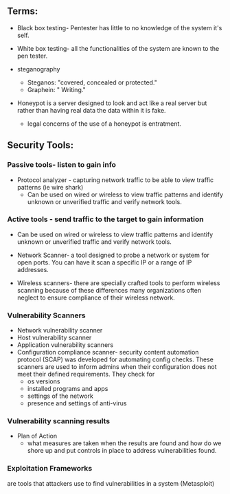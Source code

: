 ## Terms:

* Black box testing- Pentester has little to no knowledge of the system it's self. 

* White box testing- all the functionalities of the system are known to the pen tester. 

* steganography 
    - Steganos: "covered, concealed or protected."
    - Graphein: " Writing." 

* Honeypot is a server designed to look and act like a real server but rather than having real data the data within it is fake.
	- legal concerns of the use of a honeypot is entratment.
    

## Security Tools: 

###  Passive tools- listen to gain info
* Protocol analyzer - capturing network traffic to be able to view traffic patterns (ie wire shark)
    - Can be used on wired or wireless to view traffic patterns and identify unknown or unverified traffic and verify network tools. 

### Active tools - send traffic to the target to gain information 

 - Can be used on wired or wireless to view traffic patterns and identify unknown or unverified traffic and verify network tools. 

* Network Scanner- a tool designed to probe a network or system for open ports. You can have it scan a specific IP or a range of IP addresses.

* Wireless scanners- there are specially crafted tools to perform wireless scanning because of these differences many organizations often neglect to ensure compliance of their wireless network.


### Vulnerability Scanners

* Network vulnerability scanner
* Host vulnerability scanner
* Application vulnerability scanners 
* Configuration compliance scanner- security content automation protocol (SCAP) was developed for automating config checks. These scanners are used to inform admins when their configuration does not meet their defined requirements. They check for
    - os versions
    - installed programs and apps
    - settings  of the network
    - presence and settings of anti-virus

### Vulnerability scanning results
* Plan of Action
    - what measures are taken when the results are found and how do we shore up and put controls in place to address vulnerabilities found. 

### Exploitation Frameworks
are tools that attackers use to find vulnerabilities in a system (Metasploit)




